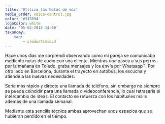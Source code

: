 ```yaml
---
title: 'Utiliza las Notas de voz'
media_order: voice-control.jpg
color: '#315894'
logoColor: white
date: '05-03-2015 14:59'
taxonomy:
    tag:
        - productividad
---
```


Hace unos días me sorprendí observando como mi pareja se comunicaba mediante notas de audio con una cliente. Mientras una pasea a sus perros por la mañana en Toledo, graba mensajes y los envía por Whatsapp™. Por otro lado en Barcelona, durante el trayecto en autobús, los escucha y  atiende a las nuevas necesidades.

Sería más rápido y directo una llamada de teléfono, sin embargo no siempre se puede coincidir para una llamada o videoconferencia, lo cual retrasaría el intercambio de ideas. El contacto se refuerza con los habituales mails además de una llamada semanal.

Mediante esta sencilla técnica ambas aprovechan unos espacios que se hubieran perdido en el tiempo.